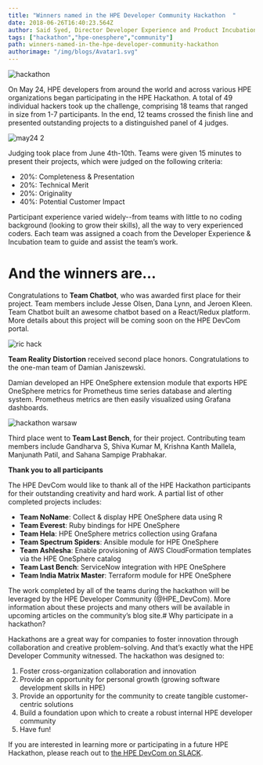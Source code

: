 ```yaml
---
title: "Winners named in the HPE Developer Community Hackathon  "
date: 2018-06-26T16:40:23.564Z
author: Said Syed, Director Developer Experience and Product Incubation at HPE 
tags: ["hackathon","hpe-onesphere","community"]
path: winners-named-in-the-hpe-developer-community-hackathon
authorimage: "/img/blogs/Avatar1.svg"
---
```

![hackathon](https://hpe-developer-portal.s3.amazonaws.com/uploads/media/2018/6/hackathon-1530031408442.png)

On May 24, HPE developers from around the world and across various HPE organizations began participating in the HPE Hackathon. A total of 49 individual hackers took up the challenge, comprising 18 teams that ranged in size from 1-7 participants. In the end, 12 teams crossed the finish line and presented outstanding projects to a distinguished panel of 4 judges.

![may24 2](https://hpe-developer-portal.s3.amazonaws.com/uploads/media/2018/6/may24-2-1530031551619.jpg)

Judging took place from June 4th-10th. Teams were given 15 minutes to present their projects, which were judged on the following criteria:
- 20%: Completeness & Presentation
- 20%: Technical Merit
- 20%: Originality
- 40%: Potential Customer Impact 

Participant experience varied widely--from teams with little to no coding background (looking to grow their skills), all the way to very experienced coders. Each team was assigned a coach from the Developer Experience & Incubation team to guide and assist the team’s work.

# And the winners are… 

Congratulations to **Team Chatbot**, who was awarded first place for their project. Team members include Jesse Olsen, Dana Lynn, and Jeroen Kleen. Team Chatbot built an awesome chatbot based on a React/Redux platform. More details about this project will be coming soon on the HPE DevCom portal.

![ric hack](https://hpe-developer-portal.s3.amazonaws.com/uploads/media/2018/6/ric-hack-1530031624425.jpg)

**Team Reality Distortion** received second place honors. Congratulations to the one-man team of Damian Janiszewski.

Damian developed an HPE OneSphere extension module that exports HPE OneSphere metrics for Prometheus time series database and alerting system. Prometheus metrics are then easily visualized using Grafana dashboards.



![hackathon warsaw](https://hpe-developer-portal.s3.amazonaws.com/uploads/media/2018/6/image-uploaded-from-ios-1530031727049.jpg)

Third place went to **Team Last Bench**, for their project. Contributing team members include Gandharva S, Shiva Kumar M, Krishna Kanth Mallela, Manjunath Patil, and Sahana Sampige Prabhakar.

**Thank you to all participants**

The HPE DevCom would like to thank all of the HPE Hackathon participants for their outstanding creativity and hard work. A partial list of other completed projects includes:
- **Team NoName**: Collect & display HPE OneSphere data using R
- **Team Everest**: Ruby bindings for HPE OneSphere
- **Team Hela**: HPE OneSphere metrics collection using Grafana
- **Team Spectrum Spiders**: Ansible module for HPE OneSphere
- **Team Ashlesha**: Enable provisioning of AWS CloudFormation templates via the HPE OneSphere catalog
- **Team Last Bench**: ServiceNow integration with HPE OneSphere
- **Team India Matrix Master**: Terraform module for HPE OneSphere

The work completed by all of the teams during the hackathon will be leveraged by the HPE Developer Community (@HPE_DevCom). More information about these projects and many others will be available in upcoming articles on the community’s blog site.# Why participate in a hackathon?

Hackathons are a great way for companies to foster innovation through collaboration and creative problem-solving. And that’s exactly what the HPE Developer Community witnessed. The hackathon was designed to: 

1.	Foster cross-organization collaboration and innovation 
2.	Provide an opportunity for personal growth (growing software development skills in HPE)
3.	Provide an opportunity for the community to create tangible customer-centric solutions
4.	Build a foundation upon which to create a robust internal HPE developer community
5.	Have fun!

If you are interested in learning more or participating in a future HPE Hackathon, please reach out to [the HPE DevCom on SLACK](https://www.labs.hpe.com/slack). 
